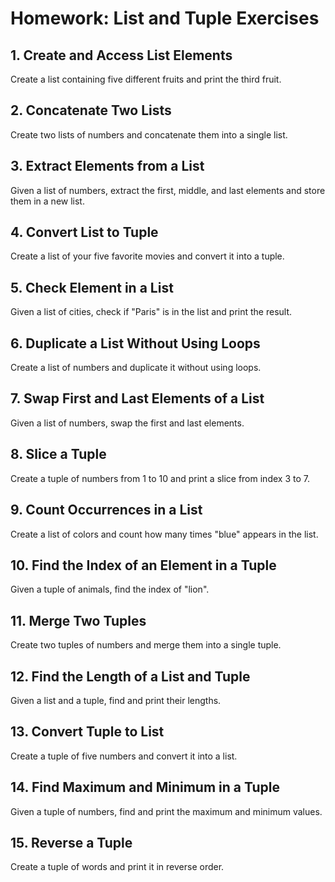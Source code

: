 # Homework: List and Tuple Exercises

## 1. Create and Access List Elements
Create a list containing five different fruits and print the third fruit.

## 2. Concatenate Two Lists
Create two lists of numbers and concatenate them into a single list.

## 3. Extract Elements from a List
Given a list of numbers, extract the first, middle, and last elements and store them in a new list.

## 4. Convert List to Tuple
Create a list of your five favorite movies and convert it into a tuple.

## 5. Check Element in a List
Given a list of cities, check if "Paris" is in the list and print the result.

## 6. Duplicate a List Without Using Loops
Create a list of numbers and duplicate it without using loops.

## 7. Swap First and Last Elements of a List
Given a list of numbers, swap the first and last elements.

## 8. Slice a Tuple
Create a tuple of numbers from 1 to 10 and print a slice from index 3 to 7.

## 9. Count Occurrences in a List
Create a list of colors and count how many times "blue" appears in the list.

## 10. Find the Index of an Element in a Tuple
Given a tuple of animals, find the index of "lion".

## 11. Merge Two Tuples
Create two tuples of numbers and merge them into a single tuple.

## 12. Find the Length of a List and Tuple
Given a list and a tuple, find and print their lengths.

## 13. Convert Tuple to List
Create a tuple of five numbers and convert it into a list.

## 14. Find Maximum and Minimum in a Tuple
Given a tuple of numbers, find and print the maximum and minimum values.

## 15. Reverse a Tuple
Create a tuple of words and print it in reverse order.

